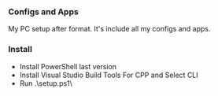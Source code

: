 ### Configs and Apps

My PC setup after format. It's include all my configs and apps.

### Install

- Install PowerShell last version
- Install Visual Studio Build Tools For CPP and Select CLI
- Run .\setup.ps1\
